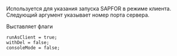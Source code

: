 Используется для указания запуска SAPFOR в режиме клиента. Следующий аргумент указывает номер порта сервера.


Выставляет флаги
```
runAsClient = true;
withDel = false;
consoleMode = false;
```

